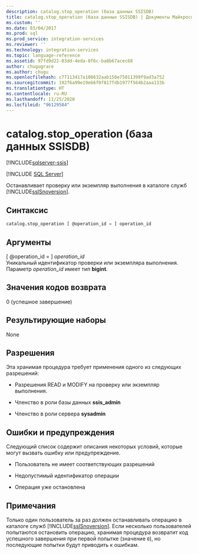 ```yaml
---
description: catalog.stop_operation (база данных SSISDB)
title: catalog.stop_operation (база данных SSISDB) | Документы Майкрософт
ms.custom: ''
ms.date: 03/04/2017
ms.prod: sql
ms.prod_service: integration-services
ms.reviewer: ''
ms.technology: integration-services
ms.topic: language-reference
ms.assetid: 97fd9d22-03dd-4eda-8f6c-ba8b67acec68
author: chugugrace
ms.author: chugu
ms.openlocfilehash: c77113417a108632aab150e75011399f9ad3a752
ms.sourcegitcommit: 192f6a99e19e66f0f817fdb1977f564b2aaa133b
ms.translationtype: HT
ms.contentlocale: ru-RU
ms.lasthandoff: 11/25/2020
ms.locfileid: "96129584"
---
```

# <a name="catalogstop_operation-ssisdb-database"></a>catalog.stop_operation (база данных SSISDB)

[!INCLUDE[sqlserver-ssis](../../includes/applies-to-version/sqlserver-ssis.md)]


[!INCLUDE [SQL Server](../../includes/applies-to-version/sqlserver.md)]

  Останавливает проверку или экземпляр выполнения в каталоге служб [!INCLUDE[ssISnoversion](../../includes/ssisnoversion-md.md)].  
  
## <a name="syntax"></a>Синтаксис  
  
```sql  
catalog.stop_operation [ @operation_id = ] operation_id  
```  
  
## <a name="arguments"></a>Аргументы  
 [ @operation_id = ] *operation_id*  
 Уникальный идентификатор проверки или экземпляра выполнения. Параметр *operation_id* имеет тип **bigint**.  
  
## <a name="return-code-value"></a>Значения кодов возврата  
 0 (успешное завершение)  
  
## <a name="result-sets"></a>Результирующие наборы  
 None  
  
## <a name="permissions"></a>Разрешения  
 Эта хранимая процедура требует применения одного из следующих разрешений:  
  
-   Разрешения READ и MODIFY на проверку или экземпляр выполнения.  
  
-   Членство в роли базы данных **ssis_admin**  
  
-   Членство в роли сервера **sysadmin**  
  
## <a name="errors-and-warnings"></a>Ошибки и предупреждения  
 Следующий список содержит описания некоторых условий, которые могут вызвать ошибку или предупреждение.  
  
-   Пользователь не имеет соответствующих разрешений  
  
-   Недопустимый идентификатор операции  
  
-   Операция уже остановлена  
  
## <a name="remarks"></a>Примечания  
 Только один пользователь за раз должен останавливать операцию в каталоге служб [!INCLUDE[ssISnoversion](../../includes/ssisnoversion-md.md)]. Если несколько пользователей попытаются остановить операцию, хранимая процедура возвратит код успешного завершения при первой попытке (значение `0`), но последующие попытки будут приводить к ошибкам.  
  
  
